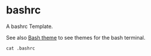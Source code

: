 # bashrc
A bashrc Template.

See also [Bash theme](https://github.com/AmosNimos/config) to see themes for the bash terminal.

```{r engine='bash', comment=''}
cat .bashrc
```
